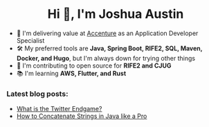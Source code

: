 <h1 align="center">Hi 👋, I'm Joshua Austin</h1>

- 💼 I'm delivering value at [Accenture](https://www.accenture.com/us-en/careers/local/flexcareers) as an Application Developer Specialist
- 🛠️ My preferred tools are **Java, Spring Boot, RIFE2, SQL, Maven, Docker, and Hugo**, but I'm always down for trying other things
- 🫶 I'm contributing to open source for **RIFE2 and CJUG**
- 📚 I'm learning **AWS, Flutter, and Rust**

### Latest blog posts:
<!-- BLOG-POST-LIST:START -->
- [What is the Twitter Endgame?](https://dev.to/joshaustintech/what-is-the-twitter-endgame-4ap5)
- [How to Concatenate Strings in Java like a Pro](https://dev.to/joshaustintech/how-to-concatenate-strings-in-java-like-a-pro-3c33)
<!-- BLOG-POST-LIST:END -->
